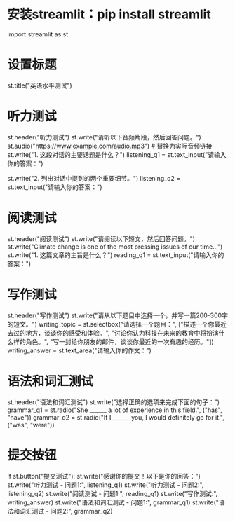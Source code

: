 # 安装streamlit：pip install streamlit
import streamlit as st

# 设置标题
st.title("英语水平测试")

# 听力测试
st.header("听力测试")
st.write("请听以下音频片段，然后回答问题。")
st.audio("https://www.example.com/audio.mp3")  # 替换为实际音频链接
st.write("1. 这段对话的主要话题是什么？")
listening_q1 = st.text_input("请输入你的答案：")

st.write("2. 列出对话中提到的两个重要细节。")
listening_q2 = st.text_input("请输入你的答案：")

# 阅读测试
st.header("阅读测试")
st.write("请阅读以下短文，然后回答问题。")
st.write("Climate change is one of the most pressing issues of our time...")
st.write("1. 这篇文章的主旨是什么？")
reading_q1 = st.text_input("请输入你的答案：")

# 写作测试
st.header("写作测试")
st.write("请从以下题目中选择一个，并写一篇200-300字的短文。")
writing_topic = st.selectbox("请选择一个题目：", 
                             ["描述一个你最近去过的地方，谈谈你的感受和体验。",
                              "讨论你认为科技在未来的教育中将扮演什么样的角色。",
                              "写一封给你朋友的邮件，谈谈你最近的一次有趣的经历。"])
writing_answer = st.text_area("请输入你的作文：")

# 语法和词汇测试
st.header("语法和词汇测试")
st.write("选择正确的选项来完成下面的句子：")
grammar_q1 = st.radio("She ______ a lot of experience in this field.", ("has", "have"))
grammar_q2 = st.radio("If I ______ you, I would definitely go for it.", ("was", "were"))

# 提交按钮
if st.button("提交测试"):
    st.write("感谢你的提交！以下是你的回答：")
    st.write("听力测试 - 问题1:", listening_q1)
    st.write("听力测试 - 问题2:", listening_q2)
    st.write("阅读测试 - 问题1:", reading_q1)
    st.write("写作测试:", writing_answer)
    st.write("语法和词汇测试 - 问题1:", grammar_q1)
    st.write("语法和词汇测试 - 问题2:", grammar_q2)
